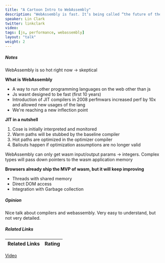```yaml
---
title: "A Cartoon Intro to WebAssembly"
description: "WebAssembly is fast. It’s being called “the future of the web”. It’s speed and potential have major browser vendors working together to make it a reality. And it’s on it’s way—the MVP hit multiple browsers in October of last year. But what makes it fast? Starting from the basics, this talk will walk you through what WebAssembly is, and then why it’s fast."
speaker: Lin Clark
twitter: linkclark
video:
tags: [js, performance, webassembly]
layout: "talk"
weight: 2
---
```


<article id="1">

##### Notes

WebAssembly is so hot right now -> skeptical

**What is WebAssembly**
- A way to run other programming languages on the web other than js
- Js wasnt designed to be fast (first 10 years)
- Introduction of JIT compilers in 2008 perfmwars increased perf by 10x and allowed new usages of the lang
- We're reaching a new inflection point

**JIT in a nutshell**
1. Cose is initially interpreted and monitored
2. Warm paths will be stubbed by the baseline compiler
3. Hot paths are optimized in the optimizer compiler
4. Bailouts happen if optimization assumptions are no longer valid

WebAssembly can only get wasm input/output params -> integers. Complex types will pass down pointers to the wasm application memory

**Browsers already ship the MVP of wasm, but it will keep improving**
- Threads with shared memory
- Direct DOM access
- Integration with Garbage collection

</article>

<article id="2">

##### Opinion

Nice talk about compilers and webassembly. Very easy to understand, but not very detailed.

</article>

<article id="3">

##### Related Links

Related Links | Rating
--- | ---
[Video](https://www.youtube.com/watch?v=HktWin_LPf4)
</article>

